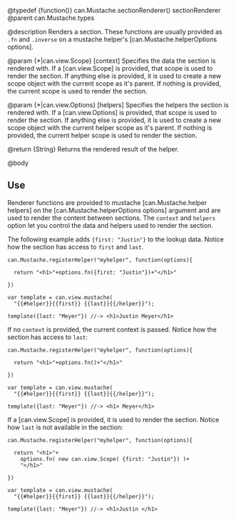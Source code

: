 @typedef {function()} can.Mustache.sectionRenderer() sectionRenderer
@parent can.Mustache.types 

@description Renders a section. These functions are usually provided as `.fn` and
`.inverse` on a mustache helper's [can.Mustache.helperOptions options].

@param {*|can.view.Scope} [context] Specifies the data the section is rendered 
with.  If a [can.view.Scope] is provided, that scope is used to render the
section.  If anything else is provided, it is used to create a new scope object
with the current scope as it's parent.  If nothing is provided, the current
scope is used to render the section.

@param {*|can.view.Options} [helpers] Specifies the helpers the section is rendered 
with.  If a [can.view.Options] is provided, that scope is used to render the
section.  If anything else is provided, it is used to create a new scope object
with the current helper scope as it's parent.  If nothing is provided, the current
helper scope is used to render the section.

@return {String} Returns the rendered result of the helper.

@body

## Use

Renderer functions are provided to mustache [can.Mustache.helper helpers] on 
the [can.Mustache.helperOptions options] argument and are used to render the
content between sections. The `context` and `helpers` option let you control
the data and helpers used to render the section.

The following example adds `{first: "Justin"}` to the lookup 
data. Notice how the section has access to `first` and `last`.

    can.Mustache.registerHelper("myhelper", function(options){
      
      return "<h1>"+options.fn({first: "Justin"})+"</h1>"
      
    })

    var template = can.view.mustache(
      "{{#helper}}{{first}} {{last}}{{/helper}}");
      
    template({last: "Meyer"}) //-> <h1>Justin Meyer</h1>

If no `context` is provided, the current context is passed.  Notice
how the section has access to `last`:

    can.Mustache.registerHelper("myhelper", function(options){
      
      return "<h1>"+options.fn()+"</h1>"
      
    })

    var template = can.view.mustache(
      "{{#helper}}{{first}} {{last}}{{/helper}}");
      
    template({last: "Meyer"}) //-> <h1> Meyer</h1>
    
If a [can.view.Scope] is provided, it is used to render the 
section. Notice how `last` is not available in the section:

    can.Mustache.registerHelper("myhelper", function(options){
      
      return "<h1>"+
        options.fn( new can.view.Scope( {first: "Justin"}) )+
        "</h1>"
      
    })

    var template = can.view.mustache(
      "{{#helper}}{{first}} {{last}}{{/helper}}");
      
    template({last: "Meyer"}) //-> <h1>Justin </h1>



